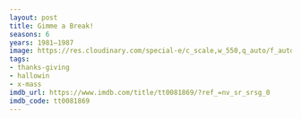 ```yaml
---
layout: post
title: Gimme a Break!
seasons: 6
years: 1981–1987
image: https://res.cloudinary.com/special-e/c_scale,w_550,q_auto/f_auto/Series%20posters/Gimme_a_Break.png
tags:
- thanks-giving
- hallowin
- x-mass
imdb_url: https://www.imdb.com/title/tt0081869/?ref_=nv_sr_srsg_0
imdb_code: tt0081869
---
```


